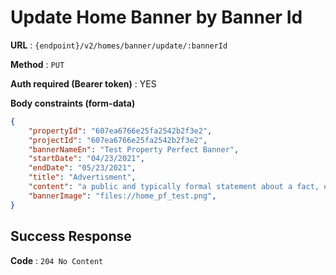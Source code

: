 # Update Home Banner by Banner Id


**URL** : `{endpoint}/v2/homes/banner/update/:bannerId`

**Method** : `PUT`

**Auth required (Bearer token)** : YES

**Body constraints (form-data)**

```json
{
    "propertyId": "607ea6766e25fa2542b2f3e2",
    "projectId": "607ea6766e25fa2542b2f3e2",
    "bannerNameEn": "Test Property Perfect Banner",
    "startDate": "04/23/2021",
    "endDate": "05/23/2021",
    "title": "Advertisment",
    "content": "a public and typically formal statement about a fact, occurrence, or intention.",
    "bannerImage": "files://home_pf_test.png",
}
```

## Success Response

**Code** : `204 No Content`
